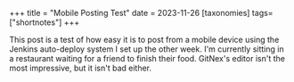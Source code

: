 +++
title = "Mobile Posting Test"
date = 2023-11-26
[taxonomies]
tags= ["shortnotes"]
+++

This post is a test of how easy it is to post from a mobile device using the Jenkins auto-deploy system I set up the other week. I'm currently sitting in a restaurant waiting for a friend to finish their food. GitNex's editor isn't the most impressive, but it isn't bad either.